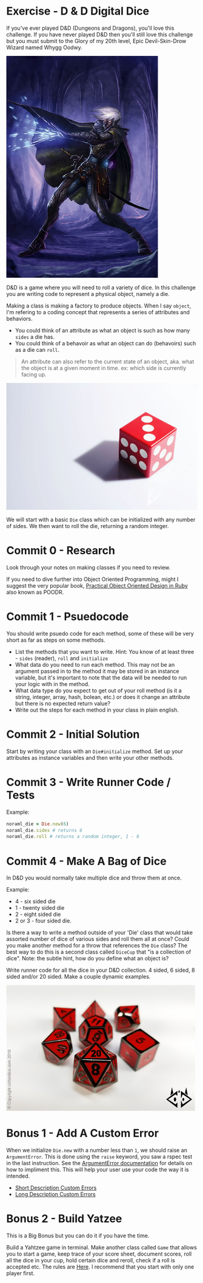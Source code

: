 # Exercise - D & D Digital Dice

If you've ever played D&D (Dungeons and Dragons), you'll love this challenge. If you have never played D&D then you'll still love this challenge but you must submit to the Glory of my 20th level, Epic Devil-Skin-Drow Wizard named Whygg Oodwy.

![Dungeons and Dragons](resources/drow.jpg)

D&D is a game where you will need to roll a variety of dice. In this challenge you are writing code to represent a physical object, namely a die. 

Making a class is making a factory to produce objects. When I say `object`, I'm refering to a coding concept that represents a series of attributes and behaviors. 

- You could think of an attribute as what an object is such as how many `sides` a die has. 
- You could think of a behavoir as what an object can do (behavoirs) such as a die can `roll`.

> An attribute can also refer to the current state of an object, aka. what the object is at a given moment in time. ex: which side is currently facing up.

![normal die](resources/6-sided-dice.jpg)

We will start with a basic `Die` class which can be initialized with any number of sides.  We then want to roll the die, returning a random integer.

# Commit 0 - Research

Look through your notes on making classes if you need to review.

If you need to dive further into Object Oriented Programming, might I suggest the very popular book, [Practical Object Oriented Design in Ruby](http://www.poodr.com/) also known as POODR.

# Commit 1 - Psuedocode

You should write psuedo code for each method, some of these will be very short as far as steps on some methods.

- List the methods that you want to write. Hint: You know of at least three - `sides` (reader), `roll` and `initialize`
- What data do you need to run each method. This may not be an argument passed in to the method it may be stored in an instance variable, but it's important to note that the data will be needed to run your logic with in the method.
- What data type do you expect to get out of your roll method (is it a string, integer, array, hash, bolean, etc.) or does it change an attribute but there is no expected return value?
- Write out the steps for each method in your class in plain english.

# Commit 2 - Initial Solution

Start by writing your class with an `Die#initialize` method. Set up your attributes as instance variables and then write your other methods.

# Commit 3 - Write Runner Code / Tests

Example:

```ruby
noraml_die = Die.new(6)
noraml_die.sides # returns 6
noraml_die.roll # returns a random integer, 1 - 6
```

# Commit 4 - Make A Bag of Dice

In D&D you would normally take multiple dice and throw them at once. 

Example: 

- 4 - six sided die
- 1 - twenty sided die
- 2 - eight sided die
- 2 or 3 - four sided die. 

Is there a way to write a method outside of your 'Die' class that would take assorted number of dice of various sides and roll them all at once? Could you make another method for a throw that references the `Die` class? The best way to do this is a second class called `DiceCup` that "is a collection of dice". Note: the subtle hint, how do you define what an object is?

Write runner code for all the dice in your D&D collection. 4 sided, 6 sided, 8 sided and/or 20 sided. Make a couple dynamic examples.

![lots of die](resources/dnd_set.png)

# Bonus 1 - Add A Custom Error

When we initialize `Die.new` with a number less than `1`, we should raise an `ArgumentError`.  This is done using the `raise` keyword, you saw a rspec test in the last instruction.  See the [ArgumentError documentation](http://apidock.com/ruby/ArgumentError) for details on how to impliment this. This will help your user use your code the way it is intended.

- [Short Description Custom Errors](http://blog.honeybadger.io/ruby-custom-exceptions/) 
- [Long Description Custom Errors](https://rubymonk.com/learning/books/4-ruby-primer-ascent/chapters/41-exceptions/lessons/91-tidying-things-up)

# Bonus 2 - Build Yatzee

This is a Big Bonus but you can do it if you have the time.

Build a Yahtzee game in terminal. Make another class called `Game` that allows you to start a game, keep trace of your score sheet, document scores, roll all the dice in your cup, hold certain dice and reroll, check if a roll is accepted etc. The rules are [Here](https://www.wikihow.com/Play-Yahtzee). I recommend that you start with only one player first.

